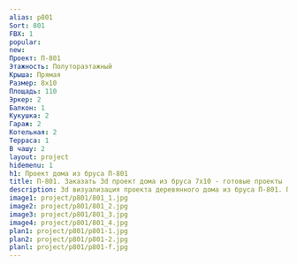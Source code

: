 ```yaml
---
alias: p801
Sort: 801
FBX: 1
popular: 
new: 
Проект: П-801
Этажность: Полутораэтажный
Крыша: Прямая
Размер: 8х10
Площадь: 110
Эркер: 2
Балкон: 1
Кукушка: 2
Гараж: 2
Котельная: 2
Терраса: 1
В чашу: 2
layout: project
hidemenu: 1
h1: Проект дома из бруса П-801
title: П-801. Заказать 3d проект дома из бруса 7х10 - готовые проекты
description: 3d визуализация проекта деревянного дома из бруса П-801. Площадь 110 м2, размер 7х10. Вы можете внести любые изменения в проект.
image1: project/p801/801_1.jpg
image2: project/p801/801_2.jpg
image3: project/p801/801_3.jpg
image4: project/p801/801_4.jpg
plan1: project/p801/p801-1.jpg
plan2: project/p801/p801-2.jpg
planl: project/p801/p801-f.jpg
---
```

